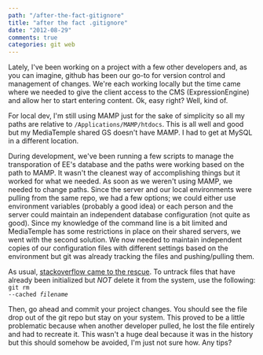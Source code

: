 ```yaml
---
path: "/after-the-fact-gitignore"
title: "after the fact .gitignore"
date: "2012-08-29"
comments: true
categories: git web
---
```


Lately, I've been working on a project with a few other developers and, as you can imagine, github has been our go-to for version control and management of changes. We're each working locally but the time came where we needed to give the client access to the CMS (ExpressionEngine) and allow her to start entering content. Ok, easy right? Well, kind of.

For local dev, I'm still using MAMP just for the sake of simplicity so all my paths are relative to <code>/Applications/MAMP/htdocs</code>. This is all well and good but my MediaTemple shared GS doesn't have MAMP. I had to get at MySQL in a different location. 

During development, we've been running a few scripts to manage the transporation of EE's database and the paths were working based on the path to MAMP. It wasn't the cleanest way of accomplishing things but it worked for what we needed. As soon as we weren't using MAMP, we needed to change paths. Since the server and our local environments were pulling from the same repo, we had a few options; we could either use environment variables (probably a good idea) or each person and the server could maintain an independent database configuration (not quite as good). Since my knowledge of the command line is a bit limited and MediaTemple has some restrictions in place on their shared servers, we went with the second solution. We now needed to maintain independent copies of our configuration files with different settings based on the environment but git was already tracking the files and pushing/pulling them.

As usual, [stackoverflow came to the rescue](http://stackoverflow.com/a/3713766/628699). To untrack files that have already been initialized but *NOT* delete it from the system, use the following:
<code>git rm --cached *filename*</code>

Then, go ahead and commit your project changes. You should see the file drop out of the git repo but stay on your system. This proved to be a little problematic because when another developer pulled, he lost the file entirely and had to recreate it. This wasn't a huge deal because it was in the history but this should somehow be avoided, I'm just not sure how. Any tips?